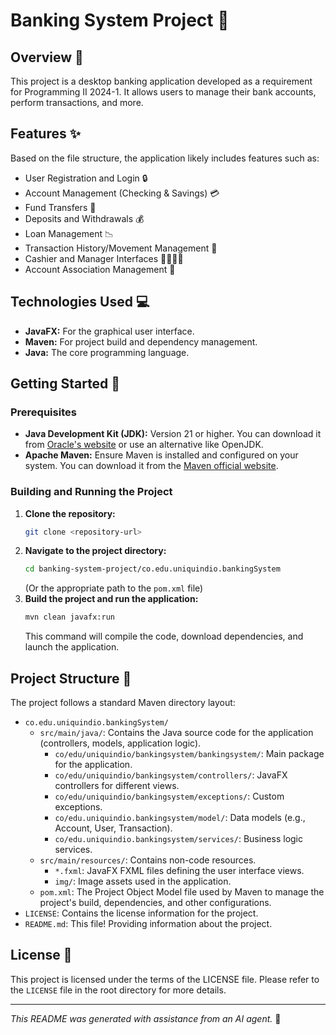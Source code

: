 # Banking System Project 🏦

## Overview 📖
This project is a desktop banking application developed as a requirement for Programming II 2024-1. It allows users to manage their bank accounts, perform transactions, and more.

## Features ✨
Based on the file structure, the application likely includes features such as:
* User Registration and Login 🔒
* Account Management (Checking & Savings) 💳
* Fund Transfers 💸
* Deposits and Withdrawals 💰
* Loan Management 📉
* Transaction History/Movement Management 📜
* Cashier and Manager Interfaces 🧑‍💼👩‍💼
* Account Association Management 🔗

## Technologies Used 💻
* **JavaFX:** For the graphical user interface.
* **Maven:** For project build and dependency management.
* **Java:** The core programming language.

## Getting Started 🚀

### Prerequisites
* **Java Development Kit (JDK):** Version 21 or higher. You can download it from [Oracle's website](https://www.oracle.com/java/technologies/javase-jdk21-downloads.html) or use an alternative like OpenJDK.
* **Apache Maven:** Ensure Maven is installed and configured on your system. You can download it from the [Maven official website](https://maven.apache.org/download.cgi).

### Building and Running the Project
1. **Clone the repository:**
   ```bash
   git clone <repository-url>
   ```
2. **Navigate to the project directory:**
   ```bash
   cd banking-system-project/co.edu.uniquindio.bankingSystem 
   ```
   (Or the appropriate path to the `pom.xml` file)
3. **Build the project and run the application:**
   ```bash
   mvn clean javafx:run
   ```
   This command will compile the code, download dependencies, and launch the application.

## Project Structure 📂
The project follows a standard Maven directory layout:
* `co.edu.uniquindio.bankingSystem/`
    * `src/main/java/`: Contains the Java source code for the application (controllers, models, application logic).
        * `co/edu/uniquindio/bankingsystem/bankingsystem/`: Main package for the application.
        * `co/edu/uniquindio/bankingsystem/controllers/`: JavaFX controllers for different views.
        * `co/edu/uniquindio/bankingsystem/exceptions/`: Custom exceptions.
        * `co/edu.uniquindio.bankingsystem/model/`: Data models (e.g., Account, User, Transaction).
        * `co/edu.uniquindio.bankingsystem/services/`: Business logic services.
    * `src/main/resources/`: Contains non-code resources.
        * `*.fxml`: JavaFX FXML files defining the user interface views.
        * `img/`: Image assets used in the application.
    * `pom.xml`: The Project Object Model file used by Maven to manage the project's build, dependencies, and other configurations.
* `LICENSE`: Contains the license information for the project.
* `README.md`: This file! Providing information about the project.

## License 📄
This project is licensed under the terms of the LICENSE file. Please refer to the `LICENSE` file in the root directory for more details.

---
_This README was generated with assistance from an AI agent._ 🤖
